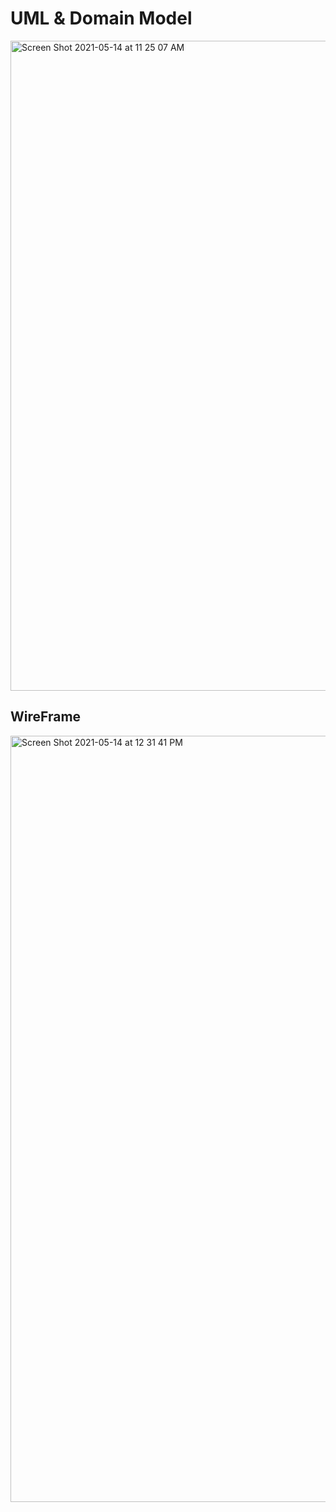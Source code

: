# UML & Domain Model
<img width="1040" alt="Screen Shot 2021-05-14 at 11 25 07 AM" src="https://user-images.githubusercontent.com/66962689/118301464-b179ff80-b4a8-11eb-843e-022961e4bdbe.png">

## WireFrame
<img width="1226" alt="Screen Shot 2021-05-14 at 12 31 41 PM" src="https://user-images.githubusercontent.com/66962689/118307630-914e3e80-b4b0-11eb-88dc-b0a7880fcc59.png">
